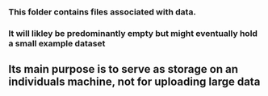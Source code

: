 ### This folder contains files associated with data. 
### It will likley be predominantly empty but might eventually hold a small example dataset
## Its main purpose is to serve as storage on an individuals machine, not for uploading large data
